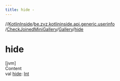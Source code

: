 ```yaml
---
title: hide -
---
```

//[KotlinInside](../../../index.md)/[be.zvz.kotlininside.api.generic.userinfo](../../index.md)
/[CheckJoinedMiniGallery](../index.md)/[Gallery](index.md)/[hide](hide.md)

# hide

[jvm]  
Content  
val [hide](hide.md): [Int](https://kotlinlang.org/api/latest/jvm/stdlib/kotlin/-int/index.html)  



